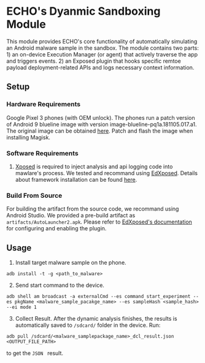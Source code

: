 # ECHO's Dyanmic Sandboxing Module 

This module provides ECHO's core functionality of automatically simulating an Android malware sample in the sandbox. 
The module contains two parts: 1) an on-device Execution Manager (or agent) that actively traverse the app and triggers events. 2) an Exposed plugin that hooks specific remtoe payload deployment-related APIs and logs necessary context information. 


## Setup 
### Hardware Requirements

Google Pixel 3 phones (with OEM unlock). The phones run a patch version of Android 9 blueline image with version image-blueline-pq1a.181105.017.a1. The original image can be obtained [here](https://developers.google.com/android/images#blueline). Patch and flash the image when installing Magisk.



### Software Requirements
1. [Xposed](https://api.xposed.info/reference/packages.html) is required to inject analysis and api logging code into mawlare's process. We tested and recommand using [EdXposed](https://github.com/ElderDrivers/EdXposed). Details about framework installation can be found [here](https://github.com/ElderDrivers/EdXposed).

### Build From Source 
For building the artifact from the source code, we recommand using Android Studio. We provided a pre-build artifact as ```artifacts/AutoLauncher2.apk```. Please refer to [EdXposed's documentation](https://github.com/ElderDrivers/EdXposed) for configuring and enabling the plugin. 


## Usage

1. Install target malware sample on the phone.

```
adb install -t -g <path_to_malware>
```

2. Send start command to the device.

```
adb shell am broadcast -a externalCmd --es command start_experiment --es pkgName <malware_sample_pacakge_name> --es sampleHash <sample_hash> --ei mode 1
```

3. Collect Result. After the dynamic analysis finishes, the results is automatically saved to ```/sdcard/``` folder in the device. 
Run: 

```
adb pull /sdcard/<malware_samplepackage_name>_dcl_result.json <OUTPUT_FILE_PATH>
```
to get the ```JSON ``` result. 